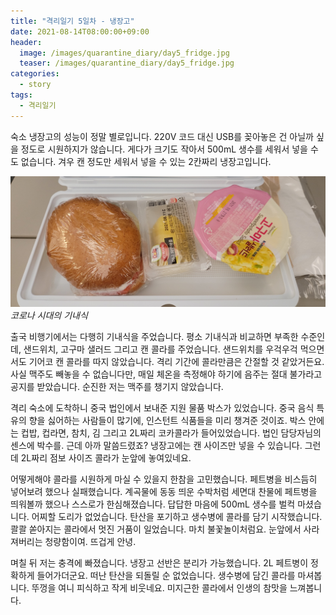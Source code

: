 ```yaml
---
title: "격리일기 5일차 - 냉장고"
date: 2021-08-14T08:00:00+09:00
header:
  image: /images/quarantine_diary/day5_fridge.jpg
  teaser: /images/quarantine_diary/day5_fridge.jpg
categories:
  - story
tags:
  - 격리일기
---
```


숙소 냉장고의 성능이 정말 별로입니다. 220V 코드 대신 USB를 꽂아놓은 건 아닐까 싶을 정도로 시원하지가 않습니다. 게다가 크기도 작아서 500mL 생수를 세워서 넣을 수도 없습니다. 겨우 캔 정도만 세워서 넣을 수 있는 2칸짜리 냉장고입니다.  

![코로나 시대의 기내식](/images/quarantine_diary/day5_inflight_meal.jpg)*코로나 시대의 기내식*

출국 비행기에서는 다행히 기내식을 주었습니다. 평소 기내식과 비교하면 부족한 수준인데, 샌드위치, 고구마 샐러드 그리고 캔 콜라를 주었습니다. 샌드위치를 우걱우걱 먹으면서도 기어코 캔 콜라를 따지 않았습니다. 격리 기간에 콜라만큼은 간절할 것 같았거든요. 사실 맥주도 빼놓을 수 없습니다만, 매일 체온을 측정해야 하기에 음주는 절대 불가라고 공지를 받았습니다. 순진한 저는 맥주를 챙기지 않았습니다.  

격리 숙소에 도착하니 중국 법인에서 보내준 지원 물품 박스가 있었습니다. 중국 음식 특유의 향을 싫어하는 사람들이 많기에, 인스턴트 식품들을 미리 챙겨준 것이죠. 박스 안에는 컵밥, 컵라면, 참치, 김 그리고 2L짜리 코카콜라가 들어있었습니다. 법인 담당자님의 센스에 박수를. 근데 아까 말씀드렸죠? 냉장고에는 캔 사이즈만 넣을 수 있습니다. 그런데 2L짜리 점보 사이즈 콜라가 눈앞에 놓여있네요.  

어떻게해야 콜라를 시원하게 마실 수 있을지 한참을 고민했습니다. 페트병을 비스듬히 넣어보려 했으나 실패했습니다. 계곡물에 동동 띄운 수박처럼 세면대 찬물에 페트병을 띄워볼까 했으나 스스로가 한심해졌습니다. 답답한 마음에 500mL 생수를 벌컥 마셨습니다. 어찌할 도리가 없었습니다. 탄산을 포기하고 생수병에 콜라를 담기 시작했습니다. 콸콸 쏟아지는 콜라에서 멋진 거품이 일었습니다. 마치 불꽃놀이처럼요. 눈앞에서 사라져버리는 청량함이여. 뜨겁게 안녕.   

며칠 뒤 저는 충격에 빠졌습니다. 냉장고 선반은 분리가 가능했습니다. 2L 페트병이 정확하게 들어가더군요. 떠난 탄산을 되돌릴 순 없었습니다. 생수병에 담긴 콜라를 마셔봅니다. 뚜껑을 여니 피식하고 작게 비웃네요. 미지근한 콜라에서 인생의 참맛을 느껴봅니다.